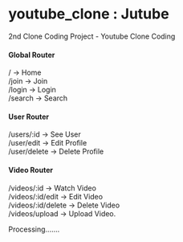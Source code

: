 # youtube_clone : Jutube

2nd Clone Coding Project - Youtube Clone Coding

<h4>Global Router</h4>
/ -> Home</br>
/join -> Join</br>
/login -> Login</br>
/search -> Search

<h4>User Router</h4>
/users/:id -> See User</br>
/user/edit -> Edit Profile</br>
/user/delete -> Delete Profile

<h4>Video Router</h4>
/videos/:id -> Watch Video</br>
/videos/:id/edit -> Edit Video</br>
/videos/:id/delete -> Delete Video</br>
/videos/upload -> Upload Video.

Processing.......
